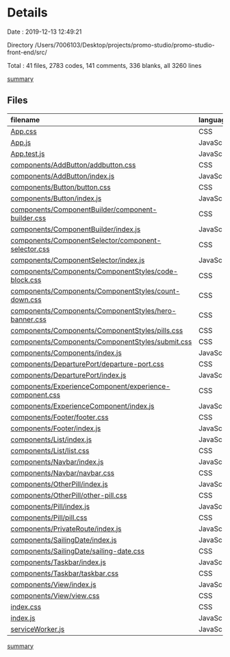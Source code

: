 # Details

Date : 2019-12-13 12:49:21

Directory /Users/7006103/Desktop/projects/promo-studio/promo-studio-front-end/src/

Total : 41 files,  2783 codes, 141 comments, 336 blanks, all 3260 lines

[summary](results.md)

## Files
| filename | language | code | comment | blank | total |
| :--- | :--- | ---: | ---: | ---: | ---: |
| [App.css](file:///Users/7006103/Desktop/projects/promo-studio/promo-studio-front-end/src/App.css) | CSS | 44 | 0 | 8 | 52 |
| [App.js](file:///Users/7006103/Desktop/projects/promo-studio/promo-studio-front-end/src/App.js) | JavaScript | 663 | 8 | 99 | 770 |
| [App.test.js](file:///Users/7006103/Desktop/projects/promo-studio/promo-studio-front-end/src/App.test.js) | JavaScript | 8 | 0 | 2 | 10 |
| [components/AddButton/addbutton.css](file:///Users/7006103/Desktop/projects/promo-studio/promo-studio-front-end/src/components/AddButton/addbutton.css) | CSS | 24 | 0 | 2 | 26 |
| [components/AddButton/index.js](file:///Users/7006103/Desktop/projects/promo-studio/promo-studio-front-end/src/components/AddButton/index.js) | JavaScript | 9 | 0 | 2 | 11 |
| [components/Button/button.css](file:///Users/7006103/Desktop/projects/promo-studio/promo-studio-front-end/src/components/Button/button.css) | CSS | 19 | 0 | 2 | 21 |
| [components/Button/index.js](file:///Users/7006103/Desktop/projects/promo-studio/promo-studio-front-end/src/components/Button/index.js) | JavaScript | 9 | 0 | 2 | 11 |
| [components/ComponentBuilder/component-builder.css](file:///Users/7006103/Desktop/projects/promo-studio/promo-studio-front-end/src/components/ComponentBuilder/component-builder.css) | CSS | 6 | 0 | 0 | 6 |
| [components/ComponentBuilder/index.js](file:///Users/7006103/Desktop/projects/promo-studio/promo-studio-front-end/src/components/ComponentBuilder/index.js) | JavaScript | 21 | 0 | 2 | 23 |
| [components/ComponentSelector/component-selector.css](file:///Users/7006103/Desktop/projects/promo-studio/promo-studio-front-end/src/components/ComponentSelector/component-selector.css) | CSS | 48 | 1 | 5 | 54 |
| [components/ComponentSelector/index.js](file:///Users/7006103/Desktop/projects/promo-studio/promo-studio-front-end/src/components/ComponentSelector/index.js) | JavaScript | 23 | 0 | 2 | 25 |
| [components/Components/ComponentStyles/code-block.css](file:///Users/7006103/Desktop/projects/promo-studio/promo-studio-front-end/src/components/Components/ComponentStyles/code-block.css) | CSS | 20 | 1 | 3 | 24 |
| [components/Components/ComponentStyles/count-down.css](file:///Users/7006103/Desktop/projects/promo-studio/promo-studio-front-end/src/components/Components/ComponentStyles/count-down.css) | CSS | 117 | 14 | 21 | 152 |
| [components/Components/ComponentStyles/hero-banner.css](file:///Users/7006103/Desktop/projects/promo-studio/promo-studio-front-end/src/components/Components/ComponentStyles/hero-banner.css) | CSS | 85 | 13 | 20 | 118 |
| [components/Components/ComponentStyles/pills.css](file:///Users/7006103/Desktop/projects/promo-studio/promo-studio-front-end/src/components/Components/ComponentStyles/pills.css) | CSS | 274 | 60 | 62 | 396 |
| [components/Components/ComponentStyles/submit.css](file:///Users/7006103/Desktop/projects/promo-studio/promo-studio-front-end/src/components/Components/ComponentStyles/submit.css) | CSS | 7 | 0 | 0 | 7 |
| [components/Components/index.js](file:///Users/7006103/Desktop/projects/promo-studio/promo-studio-front-end/src/components/Components/index.js) | JavaScript | 963 | 0 | 41 | 1,004 |
| [components/DeparturePort/departure-port.css](file:///Users/7006103/Desktop/projects/promo-studio/promo-studio-front-end/src/components/DeparturePort/departure-port.css) | CSS | 21 | 2 | 2 | 25 |
| [components/DeparturePort/index.js](file:///Users/7006103/Desktop/projects/promo-studio/promo-studio-front-end/src/components/DeparturePort/index.js) | JavaScript | 13 | 0 | 2 | 15 |
| [components/ExperienceComponent/experience-component.css](file:///Users/7006103/Desktop/projects/promo-studio/promo-studio-front-end/src/components/ExperienceComponent/experience-component.css) | CSS | 16 | 0 | 1 | 17 |
| [components/ExperienceComponent/index.js](file:///Users/7006103/Desktop/projects/promo-studio/promo-studio-front-end/src/components/ExperienceComponent/index.js) | JavaScript | 10 | 0 | 2 | 12 |
| [components/Footer/footer.css](file:///Users/7006103/Desktop/projects/promo-studio/promo-studio-front-end/src/components/Footer/footer.css) | CSS | 13 | 0 | 1 | 14 |
| [components/Footer/index.js](file:///Users/7006103/Desktop/projects/promo-studio/promo-studio-front-end/src/components/Footer/index.js) | JavaScript | 9 | 0 | 2 | 11 |
| [components/List/index.js](file:///Users/7006103/Desktop/projects/promo-studio/promo-studio-front-end/src/components/List/index.js) | JavaScript | 9 | 0 | 2 | 11 |
| [components/List/list.css](file:///Users/7006103/Desktop/projects/promo-studio/promo-studio-front-end/src/components/List/list.css) | CSS | 7 | 1 | 0 | 8 |
| [components/Navbar/index.js](file:///Users/7006103/Desktop/projects/promo-studio/promo-studio-front-end/src/components/Navbar/index.js) | JavaScript | 10 | 0 | 2 | 12 |
| [components/Navbar/navbar.css](file:///Users/7006103/Desktop/projects/promo-studio/promo-studio-front-end/src/components/Navbar/navbar.css) | CSS | 42 | 0 | 5 | 47 |
| [components/OtherPill/index.js](file:///Users/7006103/Desktop/projects/promo-studio/promo-studio-front-end/src/components/OtherPill/index.js) | JavaScript | 13 | 0 | 2 | 15 |
| [components/OtherPill/other-pill.css](file:///Users/7006103/Desktop/projects/promo-studio/promo-studio-front-end/src/components/OtherPill/other-pill.css) | CSS | 21 | 2 | 2 | 25 |
| [components/Pill/index.js](file:///Users/7006103/Desktop/projects/promo-studio/promo-studio-front-end/src/components/Pill/index.js) | JavaScript | 15 | 0 | 3 | 18 |
| [components/Pill/pill.css](file:///Users/7006103/Desktop/projects/promo-studio/promo-studio-front-end/src/components/Pill/pill.css) | CSS | 40 | 1 | 5 | 46 |
| [components/PrivateRoute/index.js](file:///Users/7006103/Desktop/projects/promo-studio/promo-studio-front-end/src/components/PrivateRoute/index.js) | JavaScript | 12 | 0 | 2 | 14 |
| [components/SailingDate/index.js](file:///Users/7006103/Desktop/projects/promo-studio/promo-studio-front-end/src/components/SailingDate/index.js) | JavaScript | 19 | 0 | 2 | 21 |
| [components/SailingDate/sailing-date.css](file:///Users/7006103/Desktop/projects/promo-studio/promo-studio-front-end/src/components/SailingDate/sailing-date.css) | CSS | 27 | 3 | 6 | 36 |
| [components/Taskbar/index.js](file:///Users/7006103/Desktop/projects/promo-studio/promo-studio-front-end/src/components/Taskbar/index.js) | JavaScript | 9 | 0 | 2 | 11 |
| [components/Taskbar/taskbar.css](file:///Users/7006103/Desktop/projects/promo-studio/promo-studio-front-end/src/components/Taskbar/taskbar.css) | CSS | 7 | 1 | 0 | 8 |
| [components/View/index.js](file:///Users/7006103/Desktop/projects/promo-studio/promo-studio-front-end/src/components/View/index.js) | JavaScript | 9 | 0 | 2 | 11 |
| [components/View/view.css](file:///Users/7006103/Desktop/projects/promo-studio/promo-studio-front-end/src/components/View/view.css) | CSS | 9 | 0 | 0 | 9 |
| [index.css](file:///Users/7006103/Desktop/projects/promo-studio/promo-studio-front-end/src/index.css) | CSS | 13 | 0 | 2 | 15 |
| [index.js](file:///Users/7006103/Desktop/projects/promo-studio/promo-studio-front-end/src/index.js) | JavaScript | 7 | 3 | 3 | 13 |
| [serviceWorker.js](file:///Users/7006103/Desktop/projects/promo-studio/promo-studio-front-end/src/serviceWorker.js) | JavaScript | 92 | 31 | 13 | 136 |

[summary](results.md)